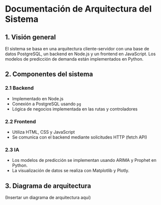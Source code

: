 # Documentación de Arquitectura del Sistema

## 1. Visión general
El sistema se basa en una arquitectura cliente-servidor con una base de datos PostgreSQL, un backend en Node.js y un frontend en JavaScript. Los modelos de predicción de demanda están implementados en Python.

## 2. Componentes del sistema
### 2.1 Backend
- Implementado en Node.js
- Conexión a PostgreSQL usando `pg`
- Lógica de negocios implementada en las rutas y controladores

### 2.2 Frontend
- Utiliza HTML, CSS y JavaScript
- Se comunica con el backend mediante solicitudes HTTP (fetch API)

### 2.3 IA
- Los modelos de predicción se implementan usando ARIMA y Prophet en Python.
- La visualización de datos se realiza con Matplotlib y Plotly.

## 3. Diagrama de arquitectura

(Insertar un diagrama de arquitectura aquí)

